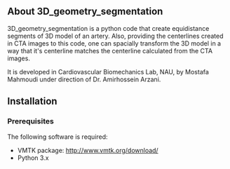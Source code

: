 ## About 3D_geometry_segmentation
3D_geometry_segmentation is a python code that create equidistance segments of 3D model of an artery. Also, providing the centerlines created in CTA images to this code, one can spacially transform the 3D model in a way that it's centerline matches the centerline calculated from the CTA images.

It is developed in Cardiovascular Biomechanics Lab, NAU, by Mostafa Mahmoudi under direction of Dr. Amirhossein Arzani.


## Installation

### Prerequisites

The following software is required:

- VMTK package: http://www.vmtk.org/download/
- Python 3.x


